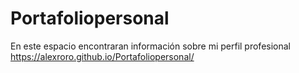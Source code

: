 # Portafoliopersonal
En este espacio encontraran información sobre mi perfil profesional 
https://alexroro.github.io/Portafoliopersonal/
